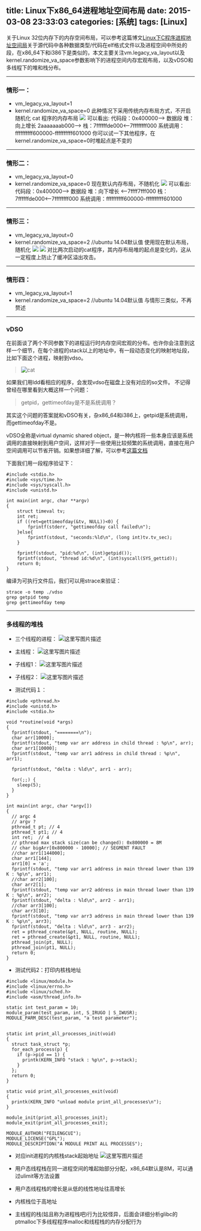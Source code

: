 title: Linux下x86_64进程地址空间布局
date: 2015-03-08 23:33:03
categories: [系统]
tags: [Linux]
---

关于Linux 32位内存下的内存空间布局，可以参考这篇博文[Linux下C程序进程地址空间局](http://blog.csdn.net/embedded_hunter/article/details/6897027)关于源代码中各种数据类型/代码在elf格式文件以及进程空间中所处的段，在x86_64下和i386下是类似的，本文主要关注vm.legacy_va_layout以及kernel.randomize_va_space参数影响下的进程空间内存宏观布局，以及vDSO和多线程下的堆和栈分布。

----

### 情形一：

+ vm_legacy_va_layout=1   
+ kernel.randomize_va_space=0
此种情况下采用传统内存布局方式，不开启随机化
cat 程序的内存布局
![](http://img.blog.csdn.net/20150308225850362)
可以看出:
代码段：0x400000-->
数据段
堆：向上增长 2aaaaaaab000-->
栈：7ffffffde000<--7ffffffff000
系统调用：ffffffffff600000-ffffffffff601000
你可以试一下其他程序，在kernel.randomize_va_space=0时堆起点是不变的

----

### 情形二：

+ vm_legacy_va_layout=0   
+ kernel.randomize_va_space=0
现在默认内存布局，不随机化
![](http://img.blog.csdn.net/20150308231829505)
可以看出:
代码段：0x400000-->
数据段
堆：向下增长 <--7ffff7fff000
栈：7ffffffde000<--7ffffffff000
系统调用：ffffffffff600000-ffffffffff601000

----

### 情形三：

+ vm_legacy_va_layout=0   
+ kernel.randomize_va_space=2 //ubuntu 14.04默认值
使用现在默认布局，随机化
![](http://img.blog.csdn.net/20150308232612405)
![](http://img.blog.csdn.net/20150308232738454)
对比两次启动的cat程序，其内存布局堆的起点是变化的，这从一定程度上防止了缓冲区溢出攻击。

----

### 情形四：

+ vm_legacy_va_layout=1
+ kernel.randomize_va_space=2 //ubuntu 14.04默认值
与情形三类似，不再赘述

----

### vDSO

在前面谈了两个不同参数下的进程运行时内存空间宏观的分布。也许你会注意到这样一个细节，在每个进程的stack以上的地址中，有一段动态变化的映射地址段，比如下面这个进程，映射到vdso。
> ![cat](http://img.blog.csdn.net/20150314205520905)

如果我们用ldd看相应的程序，会发现vdso在磁盘上没有对应的so文件。
不记得曾经在哪里看到大概这样一个问题：
> getpid，gettimeofday是不是系统调用？

其实这个问题的答案就和vDSO有关，杂x86_64和i386上，getpid是系统调用，而gettimeofday不是。


vDSO全称是virtual dynamic shared object，是一种内核将一些本身应该是系统调用的直接映射到用户空间，这样对于一些使用比较频繁的系统调用，直接在用户空间调用可以节省开销。如果想详细了解，可以参考[这篇文档](http://man7.org/linux/man-pages/man7/vdso.7.html)


下面我们用一段程序验证下：

```
#include <stdio.h>
#include <sys/time.h>
#include <sys/syscall.h>
#include <unistd.h>

int main(int argc, char **argv)
{
    struct timeval tv;
    int ret;
    if ((ret=gettimeofday(&tv, NULL))<0) {
        fprintf(stderr, "gettimeofday call failed\n");
    }else{
        fprintf(stdout, "seconds:%ld\n", (long int)tv.tv_sec);
    }

    fprintf(stdout, "pid:%d\n", (int)getpid());
    fprintf(stdout, "thread id:%d\n", (int)syscall(SYS_gettid));
    return 0;
}
```
编译为可执行文件后，我们可以用strace来验证：

```
strace -o temp ./vdso
grep getpid temp
grep gettimeofday temp
```


----

### 多线程的堆栈

+ 三个线程的进程：
![这里写图片描述](http://img.blog.csdn.net/20160604233911143)
+ 主线程：
![这里写图片描述](http://img.blog.csdn.net/20160604233938191)
+ 子线程1：
![这里写图片描述](http://img.blog.csdn.net/20160604234018320)
+ 子线程2：
![这里写图片描述](http://img.blog.csdn.net/20160604234042802)


+ 测试代码１：

```
#include <pthread.h>
#include <unistd.h>
#include <stdio.h>

void *routine(void *args)
{
  fprintf(stdout, "========\n");
  char arr[10000];
  fprintf(stdout, "temp var arr address in child thread : %p\n", arr);
  char arr1[10000];
  fprintf(stdout, "temp var arr1 address in child thread : %p\n", arr1);

  fprintf(stdout, "delta : %ld\n", arr1 - arr);

  for(;;) {
    sleep(5);
  }
}

int main(int argc, char *argv[])
{
  // argc 4
  // argv ?
  pthread_t pt; // 4
  pthread_t pt1; // 4
  int ret;  // 4
  // pthread max stack size(can be changed): 0x800000 = 8M
  // char bigArr[0x800000 - 10000]; // SEGMENT FAULT
  //char arr1[144000];
  char arr1[144];
  arr1[0] = 'a';
  fprintf(stdout, "temp var arr1 address in main thread lower than 139 K : %p\n", arr1);
  //char arr2[100];
  char arr2[1];
  fprintf(stdout, "temp var arr2 address in main thread lower than 139 K : %p\n", arr2);
  fprintf(stdout, "delta : %ld\n", arr2 - arr1);
  //char arr3[100];
  char arr3[10];
  fprintf(stdout, "temp var arr3 address in main thread lower than 139 K : %p\n", arr3);
  fprintf(stdout, "delta : %ld\n", arr3 - arr2);
  ret = pthread_create(&pt, NULL, routine, NULL);
  ret = pthread_create(&pt1, NULL, routine, NULL);
  pthread_join(pt, NULL); 
  pthread_join(pt1, NULL); 
  return 0;
}
```

+ 测试代码2：打印内核栈地址

```
#include <linux/module.h>
#include <linux/errno.h>
#include <linux/sched.h>
#include <asm/thread_info.h>

static int test_param = 10;
module_param(test_param, int, S_IRUGO | S_IWUSR);
MODULE_PARM_DESC(test_param, "a test parameter");


static int print_all_processes_init(void)
{
  struct task_struct *p;
  for_each_process(p) {
    if (p->pid == 1) {
      printk(KERN_INFO "stack : %p\n", p->stack);
    }
  };
  return 0;
}

static void print_all_processes_exit(void)
{
  printk(KERN_INFO "unload module print_all_processes\n");
}

module_init(print_all_processes_init);
module_exit(print_all_processes_exit);

MODULE_AUTHOR("FEILENGCUI");
MODULE_LICENSE("GPL");
MODULE_DESCRIPTION("A MODULE PRINT ALL PROCESSES");

```
+ 对应init进程的内核栈stack起始地址
![这里写图片描述](http://img.blog.csdn.net/20160604234414619)


+ 用户态线程栈在同一进程空间的堆起始部分分配，x86_64默认是8M，可以通过ulimit等方法设置
+ 用户态线程栈的增长是从低的线性地址往高增长
+ 内核栈位于高地址
+ 主线程的栈(姑且称为进程栈吧)行为比较怪异，后面会详细分析glibc的ptmalloc下多线程程序malloc和线程栈的内存分配行为









